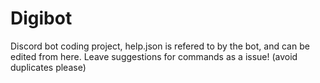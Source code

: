 # Digibot
Discord bot coding project, help.json is refered to by the bot, and can be edited from here.
Leave suggestions for commands as a issue! (avoid duplicates please)
